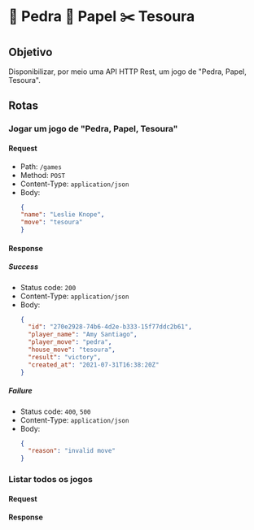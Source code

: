 # 💎 Pedra 📜 Papel ✂️ Tesoura

## Objetivo

Disponibilizar, por meio uma API HTTP Rest, um jogo de "Pedra, Papel, Tesoura".

## Rotas

### Jogar um jogo de "Pedra, Papel, Tesoura"

#### Request

- Path: `/games`
- Method: `POST`
- Content-Type: `application/json`
- Body:
    ```json
    {
    "name": "Leslie Knope",
    "move": "tesoura"
    }
    ```

#### Response

##### Success

- Status code: `200`
- Content-Type: `application/json`
- Body:
  ```json
  {
    "id": "270e2928-74b6-4d2e-b333-15f77ddc2b61",
    "player_name": "Amy Santiago",
    "player_move": "pedra",
    "house_move": "tesoura",
    "result": "victory",
    "created_at": "2021-07-31T16:38:20Z"
  }
  ```

##### Failure

- Status code: `400`, `500`
- Content-Type: `application/json`
- Body:
  ```json
  {
    "reason": "invalid move"
  }
  ```

### Listar todos os jogos

#### Request

[comment]: <> (preencher)

#### Response

[comment]: <> (preencher)
